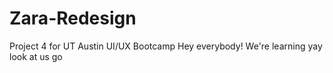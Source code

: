 # Zara-Redesign
Project 4 for UT Austin UI/UX Bootcamp
Hey everybody! We're learning yay look at us go 